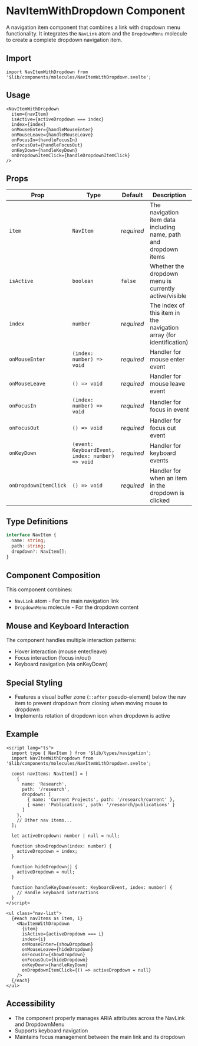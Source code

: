 # NavItemWithDropdown Component

A navigation item component that combines a link with dropdown menu functionality. It integrates the `NavLink` atom and the `DropdownMenu` molecule to create a complete dropdown navigation item.

## Import

```svelte
import NavItemWithDropdown from '$lib/components/molecules/NavItemWithDropdown.svelte';
```

## Usage

```svelte
<NavItemWithDropdown 
  item={navItem}
  isActive={activeDropdown === index}
  index={index}
  onMouseEnter={handleMouseEnter}
  onMouseLeave={handleMouseLeave}
  onFocusIn={handleFocusIn}
  onFocusOut={handleFocusOut}
  onKeyDown={handleKeyDown}
  onDropdownItemClick={handleDropdownItemClick}
/>
```

## Props

| Prop | Type | Default | Description |
|------|------|---------|-------------|
| `item` | `NavItem` | *required* | The navigation item data including name, path and dropdown items |
| `isActive` | `boolean` | `false` | Whether the dropdown menu is currently active/visible |
| `index` | `number` | *required* | The index of this item in the navigation array (for identification) |
| `onMouseEnter` | `(index: number) => void` | *required* | Handler for mouse enter event |
| `onMouseLeave` | `() => void` | *required* | Handler for mouse leave event |
| `onFocusIn` | `(index: number) => void` | *required* | Handler for focus in event |
| `onFocusOut` | `() => void` | *required* | Handler for focus out event |
| `onKeyDown` | `(event: KeyboardEvent, index: number) => void` | *required* | Handler for keyboard events |
| `onDropdownItemClick` | `() => void` | *required* | Handler for when an item in the dropdown is clicked |

## Type Definitions

```typescript
interface NavItem {
  name: string;
  path: string;
  dropdown?: NavItem[];
}
```

## Component Composition

This component combines:
- `NavLink` atom - For the main navigation link
- `DropdownMenu` molecule - For the dropdown content

## Mouse and Keyboard Interaction

The component handles multiple interaction patterns:
- Hover interaction (mouse enter/leave)
- Focus interaction (focus in/out)
- Keyboard navigation (via onKeyDown)

## Special Styling

- Features a visual buffer zone (`::after` pseudo-element) below the nav item to prevent dropdown from closing when moving mouse to dropdown
- Implements rotation of dropdown icon when dropdown is active

## Example

```svelte
<script lang="ts">
  import type { NavItem } from '$lib/types/navigation';
  import NavItemWithDropdown from '$lib/components/molecules/NavItemWithDropdown.svelte';
  
  const navItems: NavItem[] = [
    { 
      name: 'Research', 
      path: '/research',
      dropdown: [
        { name: 'Current Projects', path: '/research/current' },
        { name: 'Publications', path: '/research/publications' }
      ] 
    },
    // Other nav items...
  ];
  
  let activeDropdown: number | null = null;
  
  function showDropdown(index: number) {
    activeDropdown = index;
  }
  
  function hideDropdown() {
    activeDropdown = null;
  }
  
  function handleKeyDown(event: KeyboardEvent, index: number) {
    // Handle keyboard interactions
  }
</script>

<ul class="nav-list">
  {#each navItems as item, i}
    <NavItemWithDropdown 
      {item}
      isActive={activeDropdown === i}
      index={i}
      onMouseEnter={showDropdown}
      onMouseLeave={hideDropdown}
      onFocusIn={showDropdown}
      onFocusOut={hideDropdown}
      onKeyDown={handleKeyDown}
      onDropdownItemClick={() => activeDropdown = null}
    />
  {/each}
</ul>
```

## Accessibility

- The component properly manages ARIA attributes across the NavLink and DropdownMenu
- Supports keyboard navigation 
- Maintains focus management between the main link and its dropdown